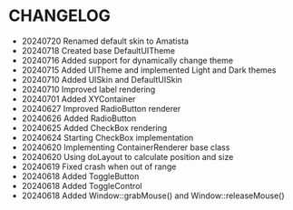 # CHANGELOG #

* 20240720 Renamed default skin to Amatista
* 20240718 Created base DefaultUITheme
* 20240716 Added support for dynamically change theme
* 20240715 Added UITheme and implemented Light and Dark themes
* 20240710 Added UISkin and DefaultUISkin
* 20240710 Improved label rendering
* 20240701 Added XYContainer
* 20240627 Improved RadioButton renderer
* 20240626 Added RadioButton
* 20240625 Added CheckBox rendering
* 20240624 Starting CheckBox implementation
* 20240620 Implementing ContainerRenderer base class
* 20240620 Using doLayout to calculate position and size
* 20240619 Fixed crash when out of range
* 20240618 Added ToggleButton
* 20240618 Added ToggleControl
* 20240618 Added Window::grabMouse() and Window::releaseMouse()
